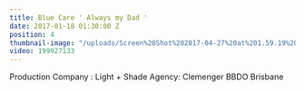 ```yaml
---
title: Blue Care ' Always my Dad '
date: 2017-01-18 01:30:00 Z
position: 4
thumbnail-image: "/uploads/Screen%20Shot%202017-04-27%20at%201.59.19%20pm.png"
video: 199927133
---
```


Production Company : Light + Shade 
Agency: Clemenger BBDO Brisbane